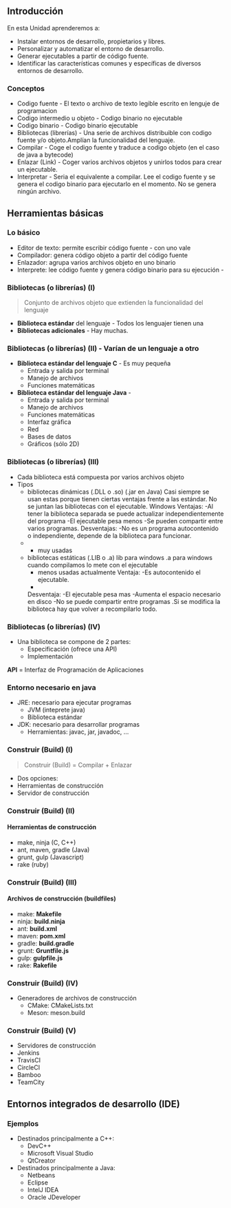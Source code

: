 ## Introducción


En esta Unidad aprenderemos a:

- Instalar entornos de desarrollo, propietarios y libres.
- Personalizar y automatizar el entorno de desarrollo.
- Generar ejecutables a partir de código fuente.
- Identificar las características comunes y específicas de diversos entornos de desarrollo.


### Conceptos

- Codigo fuente  - El texto o archivo de texto legible escrito en lenguje de programacion
- Codigo intermedio u objeto - Codigo binario no ejecutable
- Codigo binario - Codigo binario ejecutable 
- Bibliotecas (librerías) - Una serie de archivos distribuible con codigo fuente y/o objeto.Amplían la funcionalidad del lenguaje.
- Compilar - Coge el codigo fuente y traduce a codigo objeto (en el caso de java a bytecode)
- Enlazar (Link) - Coger varios archivos objetos y unirlos todos para crear un ejecutable.
- Interpretar - Seria el equivalente a compilar. Lee el codigo fuente y se genera el codigo binario para ejecutarlo en el momento. No se genera ningún archivo.



## Herramientas básicas


### Lo básico

- Editor de texto: permite escribir código fuente -  con uno vale
- Compilador: genera código objeto a partir del código fuente
- Enlazador: agrupa varios archivos objeto en uno binario
- Interprete: lee código fuente y genera código binario para su ejecución - 


### Bibliotecas (o librerías) (I)

> Conjunto de archivos objeto que extienden la funcionalidad del lenguaje

- __Biblioteca estándar__ del lenguaje - Todos los lenguajer tienen una 
- __Bibliotecas adicionales__ - Hay muchas.


### Bibliotecas (o librerías) (II) - Varían de un lenguaje a otro

- __Biblioteca estándar del lenguaje C__ - Es muy pequeña
  - Entrada y salida por terminal
  - Manejo de archivos
  - Funciones matemáticas
- __Biblioteca estándar del lenguaje Java__ - 
  - Entrada y salida por terminal
  - Manejo de archivos
  - Funciones matemáticas
  - Interfaz gráfica 
  - Red
  - Bases de datos
  - Gráficos (sólo 2D)


### Bibliotecas (o librerías) (III)

- Cada biblioteca está compuesta por varios archivos objeto
- Tipos
  - bibliotecas dinámicas (.DLL o .so) (.jar en Java) Casi siempre se usan estas porque tienen ciertas ventajas frente a las estándar. No se juntan las bibliotecas con el ejecutable. Windows
  Ventajas:
  -Al tener la biblioteca separada se puede actualizar independientemente del programa
  -El ejecutable pesa menos
  -Se pueden compartir entre varios programas.
  Desventajas:
  -No es un programa autocontenido o independiente, depende de la biblioteca para funcionar.
  -
    - muy usadas
  - bibliotecas estáticas (.LIB o .a) lib para windows .a para windows cuando compilamos lo mete con el ejecutable 
    - menos usadas actualmente
    Ventaja:
    -Es autocontenido el ejecutable.
    -
    Desventaja:
    -El ejecutable pesa mas
    -Aumenta el espacio necesario en disco
    -No se puede compartir entre programas
    .Si se modifica la biblioteca hay que volver a recompilarlo todo.


### Bibliotecas (o librerías) (IV)

- Una biblioteca se compone de 2 partes:
  - Especificación (ofrece una API)
  - Implementación 

__API__ = Interfaz de Programación de Aplicaciones


### Entorno necesario en java

- JRE: necesario para ejecutar programas
  - JVM (inteprete java)
  - Biblioteca estándar
- JDK: necesario para desarrollar programas
  - Herramientas: javac, jar, javadoc, ...


### Construir (Build) (I) 

> Construir (Build) = Compilar + Enlazar

- Dos opciones:
 - Herramientas de construcción
 - Servidor de construcción


### Construir (Build) (II) 
#### __Herramientas de construcción__

  - make, ninja (C, C++)
  - ant, maven, gradle (Java)
  - grunt, gulp (Javascript)
  - rake (ruby)


### Construir (Build) (III) 
#### __Archivos de construcción (buildfiles)__

  - make: __Makefile__
  - ninja: __build.ninja__
  - ant: __build.xml__
  - maven: __pom.xml__
  - gradle: __build.gradle__
  - grunt: __Gruntfile.js__
  - gulp: __gulpfile.js__
  - rake: __Rakefile__


### Construir (Build) (IV) 

- Generadores de archivos de construcción
  - CMake: CMakeLists.txt
  - Meson: meson.build  


### Construir (Build) (V) 

 - Servidores de construcción
  - Jenkins 
  - TravisCI
  - CircleCI
  - Bamboo
  - TeamCity



## Entornos integrados de desarrollo (IDE)


### Ejemplos

- Destinados principalmente a C++:
  - DevC++
  - Microsoft Visual Studio
  - QtCreator
- Destinados principalmente a Java:
  - Netbeans
  - Eclipse
  - IntelJ IDEA
  - Oracle JDeveloper
